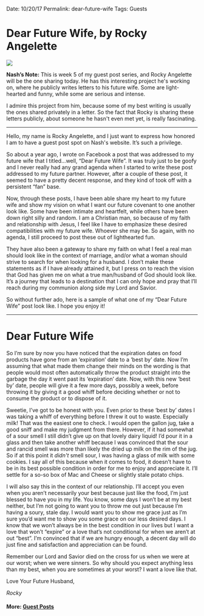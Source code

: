 Date: 10/20/17
Permalink: dear-future-wife
Tags: Guests

# Dear Future Wife, by Rocky Angelette

![](https://i.imgur.com/68EUKxD.jpg)

**Nash’s Note:** This is week 5 of my guest post series, and Rocky Angelette will be the one sharing today. He has this interesting project he's working on, where he publicly writes letters to his future wife. Some are light-hearted and funny, while some are serious and intense.

I admire this project from him, because some of my best writing is usually the ones shared privately in a letter. So the fact that Rocky is sharing these letters publicly, about someone he hasn't even met yet, is really fascinating.

---- 

Hello, my name is Rocky Angelette, and I just want to express how honored I am to have a guest post spot on Nash's website. It’s such a privilege.

So about a year ago, I wrote on Facebook a post that was addressed to my future wife that I titled…well, “Dear Future Wife”. It was truly just to be goofy and I never really had any grand agenda when I started to write these post addressed to my future partner. However, after a couple of these post, it seemed to have a pretty decent response, and they kind of took off with a persistent “fan” base.

Now, through these posts, I have been able share my heart to my future wife and show my vision on what I want our future covenant to one another look like. Some have been intimate and heartfelt, while others have been down right silly and random. I am a Christian man, so because of my faith and relationship with Jesus, I feel like I have to emphasize these desired compatibilities with my future wife. Whoever she may be. So again, with no agenda, I still proceed to post these out of lighthearted fun.

They have also been a gateway to share my faith on what I feel a real man should look like in the context of marriage, and/or what a woman should strive to search for when looking for a husband. I don’t make these statements as if I have already attained it, but I press on to reach the vision that God has given me on what a true man/husband of God should look like. It’s a journey that leads to a destination that I can only hope and pray that I’ll reach during my communion along side my Lord and Savior.

So without further ado, here is a sample of what one of my “Dear Future Wife” post look like. I hope you enjoy it!
 
- - -

# Dear Future Wife
 
So I’m sure by now you have noticed that the expiration dates on food products have gone from an ‘expiration’ date to a ‘best by’ date. Now I’m assuming that what made them change their minds on the wording is that people would most often automatically throw the product straight into the garbage the day it went past its ‘expiration’ date. Now, with this new ‘best by’ date, people will give it a few more days, possibly a week, before throwing it by giving it a good whiff before deciding whether or not to consume the product or to dispose of it.

Sweetie, I’ve got to be honest with you. Even prior to these ‘best by’ dates I was taking a whiff of everything before I threw it out to waste. Especially milk! That was the easiest one to check. I would open the gallon jug, take a good sniff and make my judgment from there. However, if it had somewhat of a sour smell I still didn’t give up on that lovely dairy liquid! I’d pour it in a glass and then take another whiff because I was convinced that the sour and rancid smell was more than likely the dried up milk on the rim of the jug. So if at this point it *didn't* smell sour, I was having a glass of milk with some cookies. I say all of this because when it comes to food, it doesn’t have to be in its best possible condition in order for me to enjoy and appreciate it. I’ll settle for a so-so box of Mac and Cheese or slightly stale potato chips.

I will also say this in the context of our relationship. I’ll accept you even when you aren’t necessarily your best because just like the food, I’m just blessed to have you in my life. You know, some days I won’t be at my best neither, but I’m not going to want you to throw me out just because I’m having a soury, stale day. I would want you to show me grace just as I’m sure you’d want me to show you some grace on our less desired days. I know that we won’t always be in the best condition in our lives but I want a love that won’t “expire” or a love that’s not conditional for when we aren’t at out “best”. I’m convinced that if we are hungry enough, a decent day will do just fine and satisfaction and appreciation can be found.

Remember our Lord and Savior died on the cross for us when we were at our worst; when we were sinners. So why should you expect anything less than my best, when you are sometimes at your worst? I want a love like that.
 
Love Your Future Husband,

*Rocky*

#### More: **[Guest Posts](http://nashp.com/guest)**
